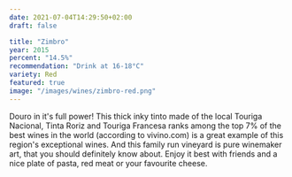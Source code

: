```yaml
---
date: 2021-07-04T14:29:50+02:00
draft: false

title: "Zimbro"
year: 2015
percent: "14.5%"
recommendation: "Drink at 16-18°C"
variety: Red
featured: true
image: "/images/wines/zimbro-red.png"
---
```


Douro in it's full power! This thick inky tinto made of the local Touriga Nacional, Tinta Roriz and Touriga Francesa ranks among the top 7% of the best wines in the world (according to vivino.com) is a great example of this region's exceptional wines. And this family run vineyard is pure winemaker art, that you should definitely know about. Enjoy it best with friends and a nice plate of pasta, red meat or your favourite cheese.
